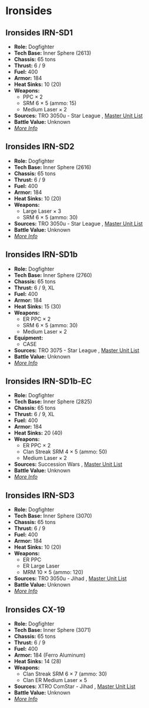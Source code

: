 # Ironsides 

## Ironsides IRN-SD1 

- **Role:** Dogfighter 
- **Tech Base:** Inner Sphere (2613) 
- **Chassis:** 65 tons 
- **Thrust:** 6 / 9 
- **Fuel:** 400 
- **Armor:** 184 
- **Heat Sinks:** 10 (20) 
- **Weapons:** 
  - PPC × 2 
  - SRM 6 × 5 (ammo: 15) 
  - Medium Laser × 2 
- **Sources:** TRO 3050u - Star League , [Master Unit List](http://masterunitlist.info/Unit/Details/1624) 
- **Battle Value:** Unknown 
- [*More Info*](ironsides/ironsides_irn-sd1.md) 

## Ironsides IRN-SD2 

- **Role:** Dogfighter 
- **Tech Base:** Inner Sphere (2616) 
- **Chassis:** 65 tons 
- **Thrust:** 6 / 9 
- **Fuel:** 400 
- **Armor:** 184 
- **Heat Sinks:** 10 (20) 
- **Weapons:** 
  - Large Laser × 3 
  - SRM 6 × 5 (ammo: 30) 
- **Sources:** TRO 3050u - Star League , [Master Unit List](http://masterunitlist.info/Unit/Details/1625) 
- **Battle Value:** Unknown 
- [*More Info*](ironsides/ironsides_irn-sd2.md) 

## Ironsides IRN-SD1b 

- **Role:** Dogfighter 
- **Tech Base:** Inner Sphere (2760) 
- **Chassis:** 65 tons 
- **Thrust:** 6 / 9, XL 
- **Fuel:** 400 
- **Armor:** 184 
- **Heat Sinks:** 15 (30) 
- **Weapons:** 
  - ER PPC × 2 
  - SRM 6 × 5 (ammo: 30) 
  - Medium Laser × 2 
- **Equipment:** 
  - CASE 
- **Sources:** TRO 3075 - Star League , [Master Unit List](http://masterunitlist.info/Unit/Details/4374) 
- **Battle Value:** Unknown 
- [*More Info*](ironsides/ironsides_irn-sd1b.md) 

## Ironsides IRN-SD1b-EC 

- **Role:** Dogfighter 
- **Tech Base:** Inner Sphere (2825) 
- **Chassis:** 65 tons 
- **Thrust:** 6 / 9, XL 
- **Fuel:** 400 
- **Armor:** 184 
- **Heat Sinks:** 20 (40) 
- **Weapons:** 
  - ER PPC × 2 
  - Clan Streak SRM 4 × 5 (ammo: 50) 
  - Medium Laser × 2 
- **Sources:** Succession Wars , [Master Unit List](http://masterunitlist.info/Unit/Details/7689) 
- **Battle Value:** Unknown 
- [*More Info*](ironsides/ironsides_irn-sd1b-ec.md) 

## Ironsides IRN-SD3 

- **Role:** Dogfighter 
- **Tech Base:** Inner Sphere (3070) 
- **Chassis:** 65 tons 
- **Thrust:** 6 / 9 
- **Fuel:** 400 
- **Armor:** 184 
- **Heat Sinks:** 10 (20) 
- **Weapons:** 
  - ER PPC 
  - ER Large Laser 
  - MRM 10 × 5 (ammo: 120) 
- **Sources:** TRO 3050u - Jihad , [Master Unit List](http://masterunitlist.info/Unit/Details/1626) 
- **Battle Value:** Unknown 
- [*More Info*](ironsides/ironsides_irn-sd3.md) 

## Ironsides CX-19 

- **Role:** Dogfighter 
- **Tech Base:** Inner Sphere (3071) 
- **Chassis:** 65 tons 
- **Thrust:** 6 / 9 
- **Fuel:** 400 
- **Armor:** 184 (Ferro Aluminum) 
- **Heat Sinks:** 14 (28) 
- **Weapons:** 
  - Clan Streak SRM 6 × 7 (ammo: 30) 
  - Clan ER Medium Laser × 5 
- **Sources:** XTRO ComStar - Jihad , [Master Unit List](http://masterunitlist.info/Unit/Details/5559) 
- **Battle Value:** Unknown 
- [*More Info*](ironsides/ironsides_cx-19.md) 

